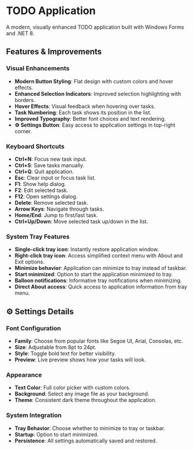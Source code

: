 ﻿# TODO Application

A modern, visually enhanced TODO application built with Windows Forms and .NET 8.

## Features & Improvements

### Visual Enhancements
- **Modern Button Styling**: Flat design with custom colors and hover effects.
- **Enhanced Selection Indicators**: Improved selection highlighting with borders.
- **Hover Effects**: Visual feedback when hovering over tasks.
- **Task Numbering**: Each task shows its position in the list.
- **Improved Typography**: Better font choices and text rendering.
- **⚙ Settings Button**: Easy access to application settings in top-right corner.

### Keyboard Shortcuts
- **Ctrl+N**: Focus new task input.
- **Ctrl+S**: Save tasks manually.
- **Ctrl+Q**: Quit application.
- **Esc**: Clear input or focus task list.
- **F1**: Show help dialog.
- **F2**: Edit selected task.
- **F12**: Open settings dialog.
- **Delete**: Remove selected task.
- **Arrow Keys**: Navigate through tasks.
- **Home/End**: Jump to first/last task.
- **Ctrl+Up/Down**: Move selected task up/down in the list.

### System Tray Features
- **Single-click tray icon**: Instantly restore application window.
- **Right-click tray icon**: Access simplified context menu with About and Exit options.
- **Minimize behavior**: Application can minimize to tray instead of taskbar.
- **Start minimized**: Option to start the application minimized to tray.
- **Balloon notifications**: Informative tray notifications when minimizing.
- **Direct About access**: Quick access to application information from tray menu.

## ⚙ Settings Details

### Font Configuration
- **Family**: Choose from popular fonts like Segoe UI, Arial, Consolas, etc.
- **Size**: Adjustable from 8pt to 24pt.
- **Style**: Toggle bold text for better visibility.
- **Preview**: Live preview shows how your tasks will look.

### Appearance
- **Text Color**: Full color picker with custom colors.
- **Background**: Select any image file as your background.
- **Theme**: Consistent dark theme throughout the application.

### System Integration
- **Tray Behavior**: Choose whether to minimize to tray or taskbar.
- **Startup**: Option to start minimized.
- **Persistence**: All settings automatically saved and restored.
